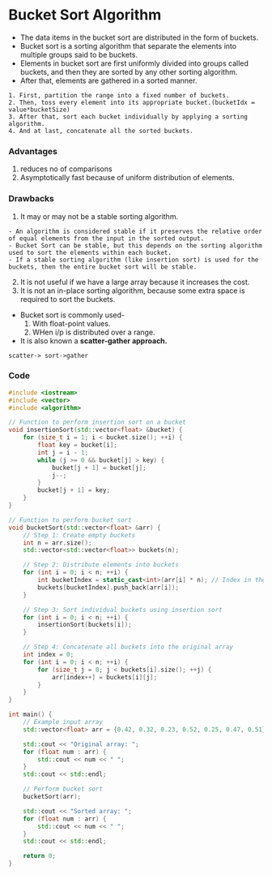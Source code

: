 # Bucket Sort Algorithm

-   The data items in the bucket sort are distributed in the form of buckets.
-   Bucket sort is a sorting algorithm that separate the elements into multiple groups said to be buckets.
-   Elements in bucket sort are first uniformly divided into groups called buckets, and then they are sorted by any other sorting algorithm.
-   After that, elements are gathered in a sorted manner.

```
1. First, partition the range into a fixed number of buckets.
2. Then, toss every element into its appropriate bucket.(bucketIdx = value*bucketSize)
3. After that, sort each bucket individually by applying a sorting algorithm.
4. And at last, concatenate all the sorted buckets.
```

### Advantages

1. reduces no of comparisons
2. Asymptotically fast because of uniform distribution of elements.

### Drawbacks

1. It may or may not be a stable sorting algorithm.

```
- An algorithm is considered stable if it preserves the relative order of equal elements from the input in the sorted output.
- Bucket Sort can be stable, but this depends on the sorting algorithm used to sort the elements within each bucket.
- If a stable sorting algorithm (like insertion sort) is used for the buckets, then the entire bucket sort will be stable.
```

2. It is not useful if we have a large array because it increases the cost.
3. It is not an in-place sorting algorithm, because some extra space is required to sort the buckets.

-   Bucket sort is commonly used-
    1. With float-point values.
    2. WHen i/p is distributed over a range.
-   It is also known a **scatter-gather approach.**

```
scatter-> sort->gather
```

### Code

```cpp
#include <iostream>
#include <vector>
#include <algorithm>

// Function to perform insertion sort on a bucket
void insertionSort(std::vector<float> &bucket) {
    for (size_t i = 1; i < bucket.size(); ++i) {
        float key = bucket[i];
        int j = i - 1;
        while (j >= 0 && bucket[j] > key) {
            bucket[j + 1] = bucket[j];
            j--;
        }
        bucket[j + 1] = key;
    }
}

// Function to perform bucket sort
void bucketSort(std::vector<float> &arr) {
    // Step 1: Create empty buckets
    int n = arr.size();
    std::vector<std::vector<float>> buckets(n);

    // Step 2: Distribute elements into buckets
    for (int i = 0; i < n; ++i) {
        int bucketIndex = static_cast<int>(arr[i] * n); // Index in the range [0, n-1]
        buckets[bucketIndex].push_back(arr[i]);
    }

    // Step 3: Sort individual buckets using insertion sort
    for (int i = 0; i < n; ++i) {
        insertionSort(buckets[i]);
    }

    // Step 4: Concatenate all buckets into the original array
    int index = 0;
    for (int i = 0; i < n; ++i) {
        for (size_t j = 0; j < buckets[i].size(); ++j) {
            arr[index++] = buckets[i][j];
        }
    }
}

int main() {
    // Example input array
    std::vector<float> arr = {0.42, 0.32, 0.23, 0.52, 0.25, 0.47, 0.51};

    std::cout << "Original array: ";
    for (float num : arr) {
        std::cout << num << " ";
    }
    std::cout << std::endl;

    // Perform bucket sort
    bucketSort(arr);

    std::cout << "Sorted array: ";
    for (float num : arr) {
        std::cout << num << " ";
    }
    std::cout << std::endl;

    return 0;
}
```
